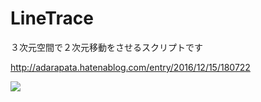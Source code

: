 # LineTrace

３次元空間で２次元移動をさせるスクリプトです

http://adarapata.hatenablog.com/entry/2016/12/15/180722

![](https://cloud.githubusercontent.com/assets/1734002/21187185/76f075d2-c25a-11e6-83fb-15615855298c.gif)
